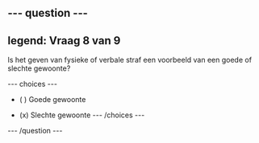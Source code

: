 --- question ---
---
legend: Vraag 8 van 9
---

Is het geven van fysieke of verbale straf een voorbeeld van een goede of slechte gewoonte?

--- choices ---
- ( ) Goede gewoonte

- (x) Slechte gewoonte
--- /choices ---

--- /question ---
